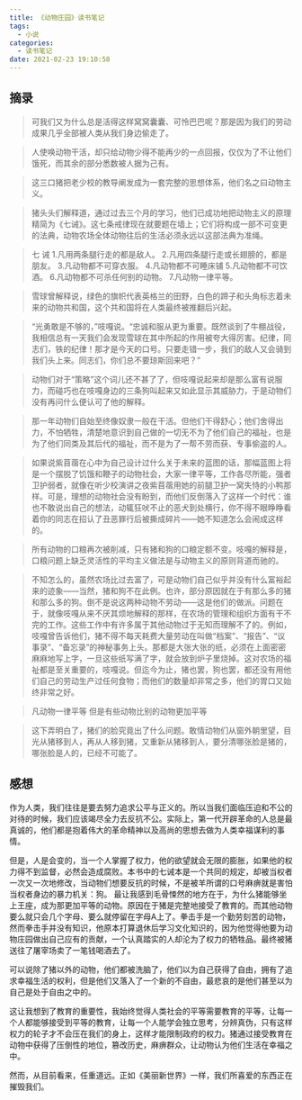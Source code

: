 ```yaml
---
title: 《动物庄园》读书笔记
tags:
  - 小说
categories:
  - 读书笔记
date: 2021-02-23 19:10:58
---
```


## 摘录

> 可我们又为什么总是活得这样窝窝囊囊、可怜巴巴呢？那是因为我们的劳动成果几乎全部被人类从我们身边偷走了。

> 人使唤动物干活，却只给动物少得不能再少的一点回报，仅仅为了不让他们饿死，而其余的部分悉数被人据为己有。

> 这三口猪把老少校的教导阐发成为一套完整的思想体系，他们名之曰动物主义。

> 猪头头们解释道，通过过去三个月的学习，他们已成功地把动物主义的原理精简为《七诫》。这七条戒律现在就要题在墙上；它们将构成一部不可变更的法典，动物农场全体动物往后的生活必须永远以这部法典为准绳。

> 七 诫
> 1.凡用两条腿行走的都是敌人。
> 2.凡用四条腿行走或长翅膀的，都是朋友。
> 3.凡动物都不可穿衣服。
> 4.凡动物都不可睡床铺
> 5.凡动物都不可饮酒。
> 6.凡动物都不可杀任何别的动物。
> 7.凡动物一律平等。

> 雪球曾解释说，绿色的旗帜代表英格兰的田野，白色的蹄子和头角标志着未来的动物共和国，这个共和国将在人类最终被推翻后兴起。

> “光勇敢是不够的，”吱嘎说。“忠诚和服从更为重要。既然谈到了牛棚战役，我相信总有一天我们会发现雪球在其中所起的作用被夸大得厉害。纪律，同志们，铁的纪律！那才是今天的口号。只要走错一步，我们的敌人又会骑到我们头上来。同志们，你们总不要琼斯回来吧？”

> 动物们对于“策略”这个词儿还不甚了了，但吱嘎说起来却是那么富有说服力，而碰巧也在吱嘎身边的三条狗叫起来又如此显示其威胁力，于是动物们没有再问什么便认可了他的解释。

> 那一年动物们自始至终像奴隶一般在干活。但他们干得舒心；他们舍得出力，不怕牺牲，清楚地意识到自己做的一切无不为了他们自己的福祉，也是为了他们同类及其后代的福祉，而不是为了一帮不劳而获、专事偷盗的人。

> 如果说紫苜蓿在心中为自己设计过什么关于未来的蓝图的话，那幅蓝图上将是一个摆脱了饥饿和鞭子的动物社会，大家一律平等，工作各尽所能，强者卫护弱者，就像在听少校演讲之夜紫苜蓿用她的前腿卫护一窝失恃的小鸭那样。可是，理想的动物社会没有盼到，而他们反倒落入了这样一个时代：谁也不敢说出自己的想法，动辄狂吠不止的恶犬到处横行，你不得不眼睁睁看着你的同志在招认了丑恶罪行后被撕成碎片——她不知道怎么会闹成这样的。

> 所有动物的口粮再次被削减，只有猪和狗的口粮定额不变。吱嘎的解释是，口粮问题上缺乏灵活性的平均主义做法是与动物主义的原则背道而驰的。

> 不知怎么的，虽然农场比过去富了，可是动物们自己似乎并没有什么富裕起来的迹象——当然，猪和狗不在此例。也许，部分原因就在于有那么多的猪和那么多的狗。倒不是说这两种动物不劳动——这是他们的做派。问题在于，就像吱嘎从来不厌其烦地解释的那样，在农场的管理和组织方面有干不完的工作。这些工作中有许多属于其他动物过于无知而理解不了的。例如，吱嘎曾告诉他们，猪不得不每天耗费大量劳动在叫做“档案”、“报告”、“议事录”、“备忘录”的神秘事务上头。那都是大张大张的纸，必须在上面密密麻麻地写上字，一旦这些纸写满了字，就会放到炉子里烧掉。这对农场的福祉都是至关重要的，吱嘎说。但迄今为止，猪也罢，狗也罢，都还没有用他们自己的劳动生产过任何食物；而他们的数量却非常之多，他们的胃口又始终非常之好。

> 凡动物一律平等 但是有些动物比别的动物更加平等

> 这下弄明白了，猪们的脸究竟出了什么问题。敢情动物们从窗外朝里望，目光从猪移到人，再从人移到猪，又重新从猪移到人，要分清哪张脸是猪的，哪张脸是人的，已经不可能了。

## 感想

作为人类，我们往往是要去努力追求公平与正义的。所以当我们面临压迫和不公的对待的时候，我们应该竭尽全力去反抗不公。实际上，第一代开辟革命的人总是最真诚的，他们都是抱着伟大的革命精神以及高尚的思想去做为人类幸福谋利的事情。

但是，人是会变的，当一个人掌握了权力，他的欲望就会无限的膨胀，如果他的权力得不到监督，必然会造成腐败。本书中的七诫本是一个共同的规定，却被当权者一次又一次地修改，当动物们想要反抗的时候，不是被羊所谓的口号麻痹就是害怕当权者身边的暴力机关：狗。
最让我感到毛骨悚然的地方在于，为什么猪能够坐上王座，成为那更加平等的动物。原因在于猪是完整地接受了教育的。而其他动物要么就只会几个字母、要么就停留在字母A上了。拳击手是一个勤劳刻苦的动物，然而拳击手并没有知识，他原本打算退休后学习文化知识的，因为他觉得他要为动物庄园做出自己应有的贡献，一个认真踏实的人却沦为了权力的牺牲品。最终被猪送往了屠宰场卖了一笔钱喝酒去了。

可以说除了猪以外的动物，他们都被洗脑了，他们以为自己获得了自由，拥有了追求幸福生活的权利，但是他们又落入了一个新的不自由，最悲哀的是他们甚至以为自己是处于自由之中的。

这让我想到了教育的重要性，我始终觉得人类社会的平等需要教育的平等，让每一个人都能够接受到平等的教育，让每一个人能学会独立思考，分辨真伪，只有这样权力的轮子才不会压在我们的身上，这样才能限制政府的权力。猪通过接受教育在动物中获得了压倒性的地位，篡改历史，麻痹群众，让动物认为他们生活在幸福之中。

然而，从目前看来，任重道远。正如《美丽新世界》一样，我们所喜爱的东西正在摧毁我们。
